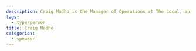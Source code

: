 ```yaml
---
description: Craig Madho is the Manager of Operations at The Local, an online magazine focussed on health and social issues in Toronto. He is a member of the founding editorial team.
tags:
  - type/person
title: Craig Madho
categories:
  - speaker
---
```


